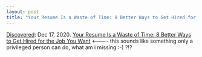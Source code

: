 ```yaml
---
layout: post
title: "Your Resume Is a Waste of Time: 8 Better Ways to Get Hired for the Job You Want"
---
```

[Discovered](http://rolandtanglao.com/2020/07/29/p1-blogthis-checkvist-list-links-to-blog/): Dec 17, 2020. [Your Resume Is a Waste of Time: 8 Better Ways to Get Hired for the Job You Want](https://getpocket.com/explore/item/your-resume-is-a-waste-of-time-8-better-ways-to-get-hired-for-the-job-you-want) <---- this sounds like something only a privileged person can do, what am i missing :-) ?!?

